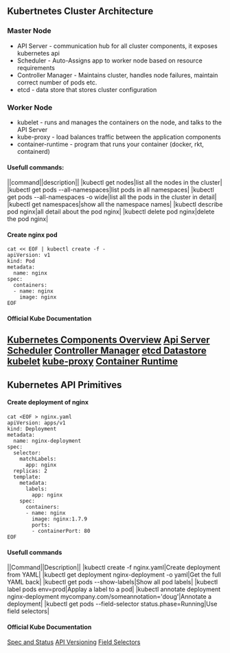 ## Kubertnetes Cluster Architecture
### Master Node
* API Server - communication hub for all cluster components, it exposes kubernetes api
* Scheduler - Auto-Assigns app to worker node based on resource requirements
* Controller Manager - Maintains cluster, handles node failures, maintain correct number of pods etc.
* etcd - data store that stores cluster configuration

### Worker Node
* kubelet - runs and manages the containers on the node, and talks to the API Server
* kube-proxy - load balances traffic between the application components
* container-runtime - program that runs your container (docker, rkt, containerd)

#### Usefull commands:
||command||description||
|kubectl get nodes|list all the nodes in the cluster|
|kubectl get pods --all-namespaces|list pods in all namespaces|
|kubectl get pods --all-namespaces -o wide|list all the pods in the cluster in detail|
|kubectl get namespaces|show all the namespace names|
|kubectl describe pod nginx|all detail about the pod nginx|
|kubectl delete pod nginx|delete the pod nginx|

#### Create nginx pod
```
cat << EOF | kubectl create -f -
apiVersion: v1
kind: Pod
metadata:
  name: nginx
spec:
  containers:
  - name: nginx
    image: nginx
EOF
```

#### Official Kube Documentation
[Kubernetes Components Overview](https://kubernetes.io/docs/concepts/overview/components/)
[Api Server](https://kubernetes.io/docs/reference/command-line-tools-reference/kube-apiserver/)
[Scheduler](https://kubernetes.io/docs/reference/command-line-tools-reference/kube-scheduler/)
[Controller Manager](https://kubernetes.io/docs/reference/command-line-tools-reference/kube-controller-manager/)
[etcd Datastore](https://kubernetes.io/docs/concepts/overview/components/#etcd)
[kubelet](https://kubernetes.io/docs/reference/command-line-tools-reference/kubelet/)
[kube-proxy](https://kubernetes.io/docs/reference/command-line-tools-reference/kube-proxy/)
[Container Runtime](https://kubernetes.io/docs/concepts/overview/components/#container-runtime)
---

## Kubernetes API Primitives

#### Create deployment of nginx
```
cat <EOF > nginx.yaml
apiVersion: apps/v1
kind: Deployment
metadata:
  name: nginx-deployment
spec:
  selector:
    matchLabels:
      app: nginx
  replicas: 2
  template:
    metadata:
      labels:
        app: nginx
    spec:
      containers:
      - name: nginx
        image: nginx:1.7.9
        ports:
        - containerPort: 80
EOF
```

#### Usefull commands
||Command||Description||
|kubectl create -f nginx.yaml|Create deployment from YAML|
|kubectl get deployment nginx-deployment -o yaml|Get the full YAML back|
|kubectl get pods --show-labels|Show all pod labels|
|kubectl label pods <pod-name> env=prod|Applay a label to a pod|
|kubectl annotate deployment nginx-deployment mycompany.com/someannotation='doug'|Annotate a deployment|
|kubectl get pods --field-selector status.phase=Running|Use field selectors|

#### Official Kube Documentation
[Spec and Status](https://kubernetes.io/docs/concepts/overview/working-with-objects/kubernetes-objects/#object-spec-and-status)
[API Versioning](https://kubernetes.io/docs/concepts/overview/kubernetes-api/#api-versioning)
[Field Selectors](https://kubernetes.io/docs/concepts/overview/working-with-objects/field-selectors/)
